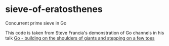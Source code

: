 # sieve-of-eratosthenes
Concurrent prime sieve in Go

This code is taken from Steve Francia's demonstration of Go channels in his talk [Go - building on the shoulders of giants and stepping on a few toes](https://youtu.be/sX8r6zATHGU)